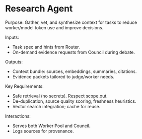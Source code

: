 # Research Agent

Purpose: Gather, vet, and synthesize context for tasks to reduce worker/model token use and improve decisions.

Inputs:
- Task spec and hints from Router.
- On-demand evidence requests from Council during debate.

Outputs:
- Context bundle: sources, embeddings, summaries, citations.
- Evidence packets tailored to judge/worker needs.

Key Requirements:
- Safe retrieval (no secrets). Respect scope.out.
- De-duplication, source quality scoring, freshness heuristics.
- Vector search integration; cache for reuse.

Interactions:
- Serves both Worker Pool and Council.
- Logs sources for provenance.

